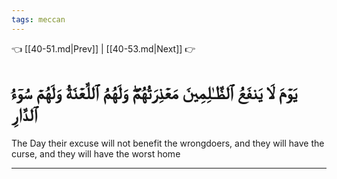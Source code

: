 ```yaml
---
tags: meccan
---
```


👈 [[40-51.md|Prev]] | [[40-53.md|Next]] 👉

# يَوۡمَ لَا يَنفَعُ ٱلظَّـٰلِمِينَ مَعۡذِرَتُهُمۡۖ وَلَهُمُ ٱللَّعۡنَةُ وَلَهُمۡ سُوٓءُ ٱلدَّارِ

The Day their excuse will not benefit the wrongdoers, and they will have the curse, and they will have the worst home

---

